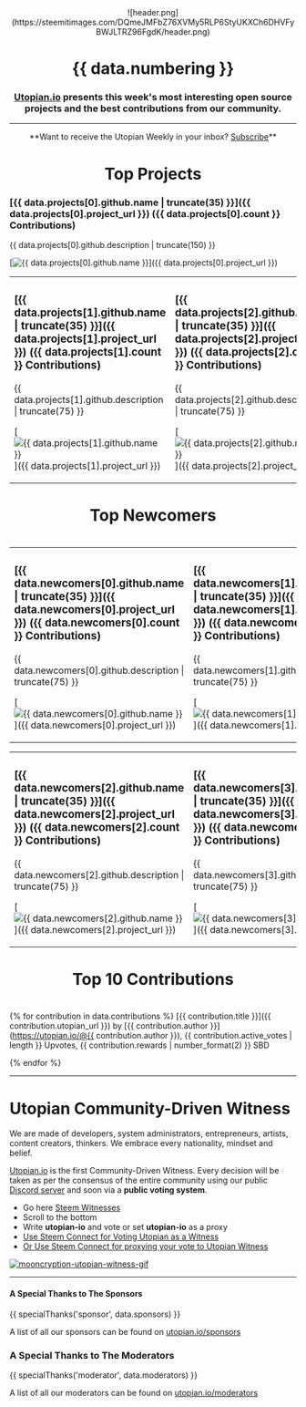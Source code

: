 <center>![header.png](https://steemitimages.com/DQmeJMFbZ76XVMy5RLP6StyUKXCh6DHVFyBWJLTRZ96FgdK/header.png)</center>

# <center>{{ data.numbering }}</center>

### <center>**[Utopian.io](https://utopian.io) presents this week's most interesting open source projects and the best contributions from our community.**</center>

<hr />

<center>**Want to receive the Utopian Weekly in your inbox? <a href="http://eepurl.com/c-TKu1">Subscribe</a>**</center>

# <center>Top Projects</center>

### [{{ data.projects[0].github.name | truncate(35) }}]({{ data.projects[0].project_url }}) ({{ data.projects[0].count }} Contributions)
{{ data.projects[0].github.description | truncate(150) }}

[![{{ data.projects[0].github.name }}](https://res.cloudinary.com/hpiynhbhq/image/upload/v1510150908/xx4shp2yiekby5d6sify.png)]({{ data.projects[0].project_url }})

<table>
<tr>
<td>

### [{{ data.projects[1].github.name | truncate(35) }}]({{ data.projects[1].project_url }}) ({{ data.projects[1].count }} Contributions)
{{ data.projects[1].github.description | truncate(75) }}

[![{{ data.projects[1].github.name }}](https://res.cloudinary.com/hpiynhbhq/image/upload/v1510150908/xx4shp2yiekby5d6sify.png)]({{ data.projects[1].project_url }})

</td>
<td>

### [{{ data.projects[2].github.name | truncate(35) }}]({{ data.projects[2].project_url }}) ({{ data.projects[2].count }} Contributions)
{{ data.projects[2].github.description | truncate(75) }}

[![{{ data.projects[2].github.name }}](https://res.cloudinary.com/hpiynhbhq/image/upload/v1510150908/xx4shp2yiekby5d6sify.png)]({{ data.projects[2].project_url }})

</td>
</tr>
</table>

# <center>Top Newcomers</center>
#

<table><tr><td>

### [{{ data.newcomers[0].github.name | truncate(35) }}]({{ data.newcomers[0].project_url }}) ({{ data.newcomers[0].count }} Contributions)
{{ data.newcomers[0].github.description | truncate(75) }}

[![{{ data.newcomers[0].github.name }}](https://res.cloudinary.com/hpiynhbhq/image/upload/v1510150908/xx4shp2yiekby5d6sify.png)]({{ data.newcomers[0].project_url }})

</td><td>

### [{{ data.newcomers[1].github.name | truncate(35) }}]({{ data.newcomers[1].project_url }}) ({{ data.newcomers[1].count }} Contributions)
{{ data.newcomers[1].github.description | truncate(75) }}

[![{{ data.newcomers[1].github.name }}](https://res.cloudinary.com/hpiynhbhq/image/upload/v1510150908/xx4shp2yiekby5d6sify.png)]({{ data.newcomers[1].project_url }})

</td></tr></table>

<table><tr><td>

### [{{ data.newcomers[2].github.name | truncate(35) }}]({{ data.newcomers[2].project_url }}) ({{ data.newcomers[2].count }} Contributions)
{{ data.newcomers[2].github.description | truncate(75) }}

[![{{ data.newcomers[2].github.name }}](https://res.cloudinary.com/hpiynhbhq/image/upload/v1510150908/xx4shp2yiekby5d6sify.png)]({{ data.newcomers[2].project_url }})

</td><td>

### [{{ data.newcomers[3].github.name | truncate(35) }}]({{ data.newcomers[3].project_url }}) ({{ data.newcomers[3].count }} Contributions)
{{ data.newcomers[3].github.description | truncate(75) }}

[![{{ data.newcomers[3].github.name }}](https://res.cloudinary.com/hpiynhbhq/image/upload/v1510150908/xx4shp2yiekby5d6sify.png)]({{ data.newcomers[3].project_url }})


</td></tr></table>

# <center>Top 10 Contributions</center>
#

{% for contribution in data.contributions %}
[{{ contribution.title }}]({{ contribution.utopian_url }})
by [{{ contribution.author }}](https://utopian.io/@{{ contribution.author }}), {{ contribution.active_votes | length }} Upvotes, {{ contribution.rewards | number_format(2) }} SBD

{% endfor %}

<hr />

# Utopian Community-Driven Witness

We are made of developers, system administrators, entrepreneurs, artists, content creators, thinkers. We embrace every nationality, mindset and belief. 

<a href="https://utopian.io">Utopian.io</a> is the first Community-Driven Witness. Every decision will be taken as per the consensus of the entire community using our public <a href="https://discord.gg/2rSx9Eu">Discord server</a> and soon via a **public voting system**.

- Go here <a href="https://steemit.com/~witnesses">Steem Witnesses</a>
- Scroll to the bottom
- Write **utopian-io** and vote or set **utopian-io** as a proxy
- <a href="https://v2.steemconnect.com/sign/account-witness-vote?witness=utopian-io&approve=1">Use Steem Connect for Voting Utopian as a Witness</a>
- <a href="https://v2.steemconnect.com/sign/account-witness-proxy?proxy=utopian-io&approve=1">Or Use Steem Connect for proxying your vote to Utopian Witness</a>

[![mooncryption-utopian-witness-gif](https://steemitimages.com/DQmYPUuQRptAqNBCQRwQjKWAqWU3zJkL3RXVUtEKVury8up/mooncryption-s-utopian-io-witness-gif.gif)](https://steemit.com/~witnesses)


<hr />

#### A Special Thanks to The Sponsors

{{ specialThanks('sponsor', data.sponsors) }}

A list of all our sponsors can be found on [utopian.io/sponsors](https://utopian.io/sponsors)

### A Special Thanks to The Moderators

{{ specialThanks('moderator', data.moderators) }}

A list of all our moderators can be found on [utopian.io/moderators](https://utopian.io/moderators)
